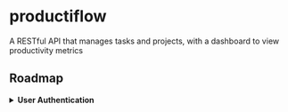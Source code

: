 # productiflow
A RESTful API that manages tasks and projects, with a dashboard to view productivity metrics

## Roadmap
<details>
    <summary><b>User Authentication</b></summary>

    ✅ User registration - Register users hashing passwords using `Bcrypt`
    
    ◻️ Login - *Register users, hashing passwords*
</details>